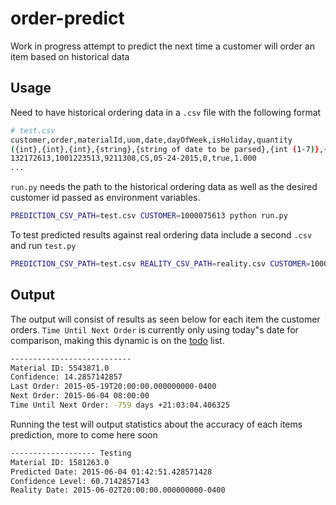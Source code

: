 # order-predict

Work in progress attempt to predict the next time a customer will order an item based on historical data

## Usage

Need to have historical ordering data in a `.csv` file with the following format

```bash
# test.csv
customer,order,materialId,uom,date,dayOfWeek,isHoliday,quantity
({int},{int},{int},{string},{string of date to be parsed},{int (1-7)},{boolean},{int}
132172613,1001223513,9211308,CS,05-24-2015,0,true,1.000
...
```

`run.py` needs the path to the historical ordering data as well as the desired customer id passed as environment variables.

```bash
PREDICTION_CSV_PATH=test.csv CUSTOMER=1000075613 python run.py
````

To test predicted results against real ordering data include a second `.csv` and run `test.py`

```bash
PREDICTION_CSV_PATH=test.csv REALITY_CSV_PATH=reality.csv CUSTOMER=1000075613 python test.py
``` 

## Output

The output will consist of results as seen below for each item the customer orders. `Time Until Next Order` is currently only using today"s date for comparison, making this dynamic is on the [todo](TODO.md) list.

```bash
---------------------------
Material ID: 5543871.0
Confidence: 14.2857142857
Last Order: 2015-05-19T20:00:00.000000000-0400
Next Order: 2015-06-04 08:00:00
Time Until Next Order: -759 days +21:03:04.406325
```

Running the test will output statistics about the accuracy of each items prediction, more to come here soon

```bash
------------------- Testing
Material ID: 1581263.0
Predicted Date: 2015-06-04 01:42:51.428571428
Confidence Level: 60.7142857143
Reality Date: 2015-06-02T20:00:00.000000000-0400
```